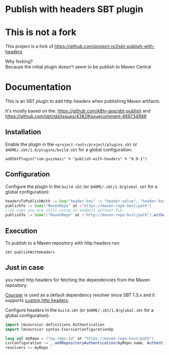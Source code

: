 Publish with headers SBT plugin
===============================

# This is not a fork

This project is a fork of https://github.com/project-ncl/sbt-publish-with-headers

Why forking?     
Because the initial plugin doesn't seem to be publish to Maven Central

# Documentation

This is an SBT plugin to add http headers when publishing Maven artifacts.

It's mostly based on the: https://github.com/k8ty-app/sbt-publish and https://github.com/sbt/sbt/issues/4382#issuecomment-469734888

## Installation
Enable the plugin in the `<project-root>/project/plugins.sbt` or `$HOME/.sbt/1.0/plugins/build.sbt` for a global configuration:

```
addSbtPlugin("com.guizmaii" % "publish-with-headers" % "0.0.1")
```

## Configuration

Configure the plugin in the `build.sbt` (or `$HOME/.sbt/1.0/global.sbt` for a global configuration):
```sbt
headersToPublishWith := Seq("header-key" -> "header-value", "header-key-2" -> "header-value-2")
publishTo := Some("MavenRepo" at s"https://maven-repo-host/path")
//in case you are still using an endpoit without TLS
publishTo := Some(("MavenRepo" at s"http://maven-repo-host/path").withAllowInsecureProtocol(true))
```

## Execution
To publish to a Maven repository with http headers run:

`sbt publishWithHeaders`

## Just in case
you need http headers for fetching the dependencies from the Maven repository.

[Coursier](https://get-coursier.io/docs/sbt-coursier) is used as a default dependency resolver since SBT 1.3.x
and it supports [custom http headers](https://github.com/coursier/sbt-coursier/pull/218). 

Configure headers in the `build.sbt` (or `$HOME/.sbt/1.0/global.sbt` for a global configuration):
```sbt
import lmcoursier.definitions.Authentication
import lmcoursier.syntax.CoursierConfigurationOp

lazy val myRepo = ("my-repo-id" at "https://maven-repo-host/path")
csrConfiguration ~= _.addRepositoryAuthentication(myRepo.name, Authentication("", "").withHeaders(Seq("header-key" -> "header-value")))
resolvers += myRepo
```